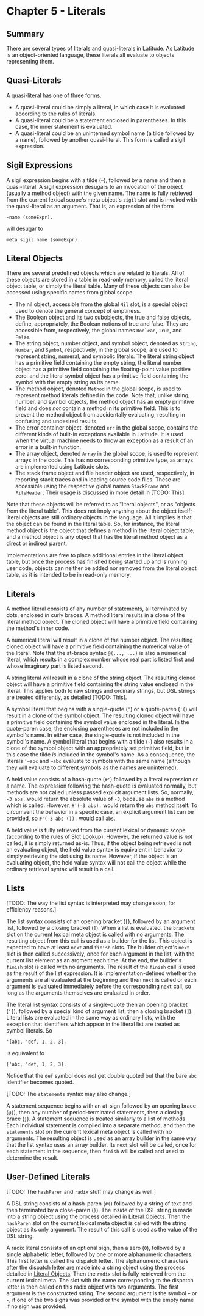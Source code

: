 
# Chapter 5 - Literals

## Summary

There are several types of literals and quasi-literals in Latitude. As
Latitude is an object-oriented language, these literals all evaluate
to objects representing them.

## Quasi-Literals

A quasi-literal has one of three forms.

 * A quasi-literal could be simply a literal, in which case it is
   evaluated according to the rules of literals.
 * A quasi-literal could be a statement enclosed in parentheses. In
   this case, the inner statement is evaluated.
 * A quasi-literal could be an uninterned symbol name (a tilde
   followed by a name), followed by another quasi-literal. This form
   is called a sigil expression.

## Sigil Expressions

A sigil expression begins with a tilde (`~`), followed by a name and
then a quasi-literal. A sigil expression desugars to an invocation of
the object (usually a method object) with the given name. The name is
fully retrieved from the current lexical scope's meta object's `sigil`
slot and is invoked with the quasi-literal as an argument. That is, an
expression of the form

    ~name (someExpr).

will desugar to

    meta sigil name (someExpr).

## Literal Objects

There are several predefined objects which are related to
literals. All of these objects are stored in a table in read-only
memory, called the literal object table, or simply the literal
table. Many of these objects can also be accessed using specific names
from global scope.

 * The nil object, accessible from the global `Nil` slot, is a special
   object used to denote the general concept of emptiness.
 * The Boolean object and its two subobjects, the true and false
   objects, define, appropriately, the Boolean notions of true and
   false. They are accessible from, respectively, the global names
   `Boolean`, `True`, and `False`.
 * The string object, number object, and symbol object, denoted as
   `String`, `Number`, and `Symbol`, respectively, in the global
   scope, are used to represent string, numeral, and symbolic
   literals. The literal string object has a primitive field
   containing the empty string, the literal number object has a
   primitive field containing the floating-point value positive zero,
   and the literal symbol object has a primitive field containing the
   symbol with the empty string as its name.
 * The method object, denoted `Method` in the global scope, is used to
   represent method literals defined in the code. Note that, unlike
   string, number, and symbol objects, the method object has an empty
   primitive field and does *not* contain a method in its primitive
   field. This is to prevent the method object from accidentally
   evaluating, resulting in confusing and undesired results.
 * The error container object, denoted `err` in the global scope,
   contains the different kinds of built-in exceptions available in
   Latitude. It is used when the virtual machine needs to throw an
   exception as a result of an error in a built-in function.
 * The array object, denoted `Array` in the global scope, is used to
   represent arrays in the code. This has no corresponding primitive
   type, as arrays are implemented using Latitude slots.
 * The stack frame object and file header object are used,
   respectively, in reporting stack traces and in loading source code
   files. These are accessible using the respective global names
   `StackFrame` and `FileHeader`. Their usage is discussed in more
   detail in [TODO: This].

Note that these objects will be referred to as "literal objects", or
as "objects from the literal table". This does not imply anything
about the object itself; literal objects are still ordinary objects in
the language. All it implies is that the object can be found in the
literal table. So, for instance, the literal method object is the
object that defines a method in the literal object table, and a method
object is any object that has the literal method object as a direct or
indirect parent.

Implementations are free to place additional entries in the literal
object table, but once the process has finished being started up and
is running user code, objects can neither be added nor removed from
the literal object table, as it is intended to be in read-only memory.

## Literals

A method literal consists of any number of statements, all terminated
by dots, enclosed in curly braces. A method literal results in a clone
of the literal method object. The cloned object will have a primitive
field containing the method's inner code.

A numerical literal will result in a clone of the number object. The
resulting cloned object will have a primitive field containing the
numerical value of the literal. Note that the at-brace syntax `@(...,
...)` is also a numerical literal, which results in a complex number
whose real part is listed first and whose imaginary part is listed
second.

A string literal will result in a clone of the string object. The
resulting cloned object will have a primitive field containing the
string value enclosed in the literal. This applies both to raw strings
and ordinary strings, but DSL strings are treated differently, as
detailed [TODO: This].

A symbol literal that begins with a single-quote (`'`) or a
quote-paren (`'(`) will result in a clone of the symbol object. The
resulting cloned object will have a primitive field containing the
symbol value enclosed in the literal. In the quote-paren case, the
enclosing parentheses are not included in the symbol's name. In either
case, the single-quote is not included in the symbol's name. A symbol
literal that begins with a tilde (`~`) also results in a clone of the
symbol object with an appropriately set primitive field, but in this
case the tilde *is* included in the symbol's name. As a consequence,
the literals `'~abc` and `~abc` evaluate to symbols with the same name
(although they will evaluate to different symbols as the names are
uninterned).

A held value consists of a hash-quote (`#'`) followed by a literal
expression or a name. The expression following the hash-quote is
evaluated normally, but methods are not called unless passed explicit
argument lists. So, normally, `-3 abs.` would return the absolute
value of `-3`, because `abs` is a method which is called. However,
`#'(-3 abs).` would return the `abs` method itself. To circumvent the
behavior in a specific case, an explicit argument list can be
provided, so `#'(-3 abs ()).` would call `abs`.

A held value is fully retrieved from the current
lexical or dynamic scope (according to the rules
of [Slot Lookup](ch4_evaluation.md#slot-lookup)). However, the
returned value is *not* called; it is simply returned as-is. Thus, if
the object being retrieved is not an evaluating object, the held value
syntax is equivalent in behavior to simply retrieving the slot using
its name. However, if the object is an evaluating object, the held
value syntax will not call the object while the ordinary retrieval
syntax will result in a call.

## Lists

[TODO: The way the list syntax is interpreted may change soon, for
efficiency reasons.]

The list syntax consists of an opening bracket (`[`), followed by an
argument list, followed by a closing bracket (`]`). When a list is
evaluated, the `brackets` slot on the current lexical meta object is
called with no arguments. The resulting object from this call is used
as a builder for the list. This object is expected to have at least
`next` and `finish` slots. The builder object's `next` slot is then
called successively, once for each argument in the list, with the
current list element as an argment each time. At the end, the
builder's `finish` slot is called with no arguments. The result of the
`finish` call is used as the result of the list expression. It is
implementation-defined whether the arguments are all evaluated at the
beginning and then `next` is called or each argument is evaluated
immediately before the corresponding `next` call, so long as the
arguments themselves are evaluated in order.

The literal list syntax consists of a single-quote then an opening
bracket (`'[`), followed by a special kind of argument list, then a
closing bracket (`]`). Literal lists are evaluated in the same way as
ordinary lists, with the exception that identifiers which appear in
the literal list are treated as symbol literals. So

    '[abc, 'def, 1, 2, 3].

is equivalent to

    ['abc, 'def, 1, 2, 3].

Notice that the `def` symbol does *not* get double quoted but that the
bare `abc` identifier becomes quoted.

[TODO: The `statements` syntax may also change.]

A statement sequence begins with an at-sign followed by an opening
brace (`@{`), then any number of period-terminated statements, then a
closing brace (`}`). A statement sequence is treated similarly to a
list of methods. Each individual statement is compiled into a separate
method, and then the `statements` slot on the current lexical meta
object is called with no arguments. The resulting object is used as an
array builder in the same way that the list syntax uses an array
builder. Its `next` slot will be called, once for each statement in
the sequence, then `finish` will be called and used to determine the
result.

## User-Defined Literals

[TODO: The `hashParen` and `radix` stuff may change as well.]

A DSL string consists of a hash-paren (`#(`) followed by a string of
text and then terminated by a close-paren (`)`). The inside of the DSL
string is made into a string object using the process detailed
in [Literal Objects](#literal-objects). Then the `hashParen` slot on
the current lexical meta object is called with the string object as
its only argument. The result of this call is used as the value of the
DSL string.

A radix literal consists of an optional sign, then a zero (`0`),
followed by a single alphabetic letter, followed by one or more
alphanumeric characters. This first letter is called the dispatch
letter. The alphanumeric characters after the dispatch letter are made
into a string object using the process detailed
in [Literal Objects](#literal-objects). Then the `radix` slot is fully
retrieved from the current lexical meta. The slot with the name
corresponding to the dispatch letter is then called on this radix
object with two arguments. The first argument is the constructed
string. The second argument is the symbol `+` or `-`, if one of the
two signs was provided or the symbol with the empty name if no sign
was provided.
